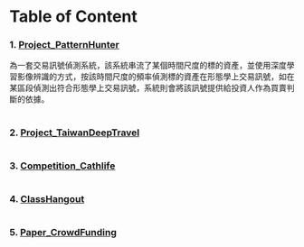 # Table of Content

### 1. [Project_PatternHunter](https://github.com/albert0796/MachineLearning/tree/master/Project_PatternHunter)
為一套交易訊號偵測系統，該系統串流了某個時間尺度的標的資產，並使用深度學習影像辨識的方式，按該時間尺度的頻率偵測標的資產在形態學上交易訊號，如在某區段偵測出符合形態學上交易訊號，系統則會將該訊號提供給投資人作為買賣判斷的依據。
#  
### 2. [Project_TaiwanDeepTravel](https://github.com/albert0796/MachineLearning/tree/master/Project_TaiwanDeepTravel)



#  
### 3. [Competition_Cathlife](https://github.com/albert0796/MachineLearning/tree/master/Competition_Cathlife)



#  
### 4. [ClassHangout](https://github.com/albert0796/MachineLearning/tree/master/ClassHangout)



#  
### 5. [Paper_CrowdFunding](https://github.com/albert0796/MachineLearning/tree/master/Paper_CrowdFunding)



#  


